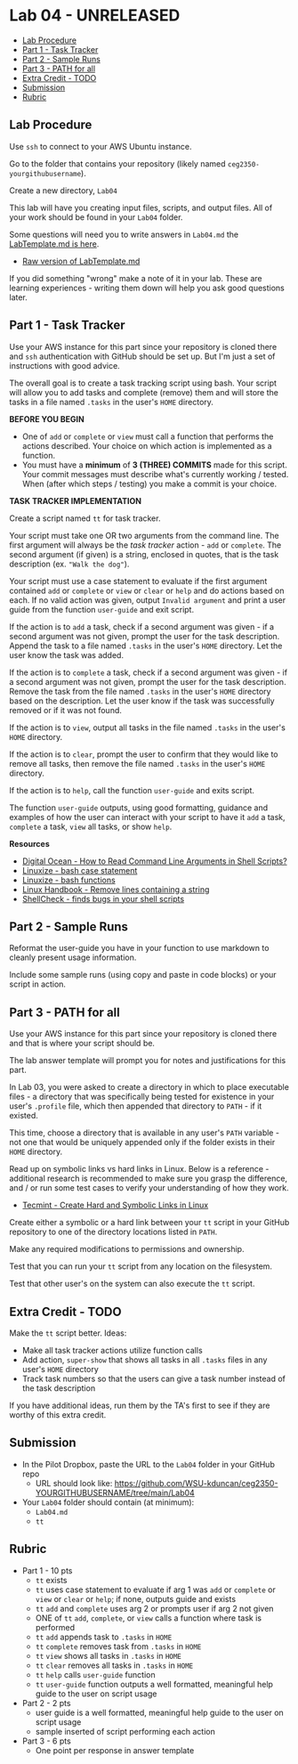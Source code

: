 # Lab 04 - UNRELEASED

- [Lab Procedure](#lab-procedure)
- [Part 1 - Task Tracker](#part-1---task-tracker)
- [Part 2 - Sample Runs](#part-2---sample-runs)
- [Part 3 - PATH for all](#part-3---path-for-all)
- [Extra Credit - TODO](#extra-credit---todo)
- [Submission](#submission)
- [Rubric](#rubric)

## Lab Procedure

Use `ssh` to connect to your AWS Ubuntu instance.

Go to the folder that contains your repository (likely named `ceg2350-yourgithubusername`).

Create a new directory, `Lab04`

This lab will have you creating input files, scripts, and output files. All of your work should be found in your `Lab04` folder.

Some questions will need you to write answers in `Lab04.md` the [LabTemplate.md is here](LabTemplate.md).

- [Raw version of LabTemplate.md](https://raw.githubusercontent.com/pattonsgirl/CEG2350/main/Labs/Lab04/LabTemplate.md)

If you did something "wrong" make a note of it in your lab. These are learning experiences - writing them down will help you ask good questions later.

## Part 1 - Task Tracker

Use your AWS instance for this part since your repository is cloned there and `ssh` authentication with GitHub should be set up.  But I'm just a set of instructions with good advice.

The overall goal is to create a task tracking script using bash.  Your script will allow you to add tasks and complete (remove) them and will store the tasks in a file named `.tasks` in the user's `HOME` directory.

**BEFORE YOU BEGIN**
- One of `add` or `complete` or `view` must call a function that performs the actions described.  Your choice on which action is implemented as a function.
- You must have a **minimum** of **3 (THREE) COMMITS** made for this script.  Your commit messages must describe what's currently working / tested.  When (after which steps / testing) you make a commit is your choice.

**TASK TRACKER IMPLEMENTATION**

Create a script named `tt` for task tracker.

Your script must take one OR two arguments from the command line.  The first argument will always be the *task tracker* action - `add` or `complete`.  The second argument (if given) is a string, enclosed in quotes, that is the task description (ex. `"Walk the dog"`).

Your script must use a case statement to evaluate if the first argument contained `add` or `complete` or `view` or `clear` or `help` and do actions based on each.  If no valid action was given, output `Invalid argument` and print a user guide from the function `user-guide` and exit script.

If the action is to `add` a task, check if a second argument was given - if a second argument was not given, prompt the user for the task description.  Append the task to a file named `.tasks` in the user's `HOME` directory.  Let the user know the task was added.

If the action is to `complete` a task, check if a second argument was given - if a second argument was not given, prompt the user for the task description.  Remove the task from the file named `.tasks` in the user's `HOME` directory based on the description.  Let the user know if the task was successfully removed or if it was not found.

If the action is to `view`, output all tasks in the file named `.tasks` in the user's `HOME` directory.

If the action is to `clear`, prompt the user to confirm that they would like to remove all tasks, then remove the file named `.tasks` in the user's `HOME` directory.

If the action is to `help`, call the function `user-guide` and exits script.

The function `user-guide` outputs, using good formatting, guidance and examples of how the user can interact with your script to have it `add` a task, `complete` a task, `view` all tasks, or show `help`.

**Resources**
- [Digital Ocean - How to Read Command Line Arguments in Shell Scripts?](https://www.digitalocean.com/community/tutorials/read-command-line-arguments-in-shell-scripts)
- [Linuxize - bash case statement](https://linuxize.com/post/bash-case-statement/)
- [Linuxize - bash functions](https://linuxize.com/post/bash-functions/)
- [Linux Handbook - Remove lines containing a string](https://linuxhandbook.com/remove-lines-file/#remove-lines-containing-a-string)
- [ShellCheck - finds bugs in your shell scripts](https://www.shellcheck.net/)

## Part 2 - Sample Runs

Reformat the user-guide you have in your function to use markdown to cleanly present usage information.

Include some sample runs (using copy and paste in code blocks) or your script in action.

## Part 3 - PATH for all

Use your AWS instance for this part since your repository is cloned there and that is where your script should be.

The lab answer template will prompt you for notes and justifications for this part.

In Lab 03, you were asked to create a directory in which to place executable files - a directory that was specifically being tested for existence in your user's `.profile` file, which then appended that directory to `PATH` - if it existed.

This time, choose a directory that is available in any user's `PATH` variable - not one that would be uniquely appended only if the folder exists in their `HOME` directory.  

Read up on symbolic links vs hard links in Linux. Below is a reference - additional research is recommended to make sure you grasp the difference, and / or run some test cases to verify your understanding of how they work.
  - [Tecmint - Create Hard and Symbolic Links in Linux](https://www.tecmint.com/create-hard-and-symbolic-links-in-linux)

Create either a symbolic or a hard link between your `tt` script in your GitHub repository to one of the directory locations listed in `PATH`.

Make any required modifications to permissions and ownership.

Test that you can run your `tt` script from any location on the filesystem.

Test that other user's on the system can also execute the `tt` script.

## Extra Credit - TODO

Make the `tt` script better. Ideas:
- Make all task tracker actions utilize function calls
- Add action, `super-show` that shows all tasks in all `.tasks` files in any user's `HOME` directory
- Track task numbers so that the users can give a task number instead of the task description

If you have additional ideas, run them by the TA's first to see if they are worthy of this extra credit.

## Submission

- In the Pilot Dropbox, paste the URL to the `Lab04` folder in your GitHub repo
  - URL should look like: https://github.com/WSU-kduncan/ceg2350-YOURGITHUBUSERNAME/tree/main/Lab04
- Your `Lab04` folder should contain (at minimum):
  - `Lab04.md`
  - `tt`

## Rubric

- Part 1 - 10 pts
  - `tt` exists
  - `tt` uses case statement to evaluate if arg 1 was `add` or `complete` or `view` or `clear` or `help`; if none, outputs guide and exists
  - `tt` `add` and `complete` uses arg 2 or prompts user if arg 2 not given
  - ONE of `tt` `add`, `complete`, or `view` calls a function where task is performed
  - `tt` `add` appends task to `.tasks` in `HOME`
  - `tt` `complete` removes task from `.tasks` in `HOME`
  - `tt` `view` shows all tasks in `.tasks` in `HOME`
  - `tt` `clear` removes all tasks in `.tasks` in `HOME`
  - `tt` `help` calls `user-guide` function
  - `tt` `user-guide` function outputs a well formatted, meaningful help guide to the user on script usage
- Part 2 - 2 pts
  - user guide is a well formatted, meaningful help guide to the user on script usage
  - sample inserted of script performing each action
- Part 3 - 6 pts
  - One point per response in answer template